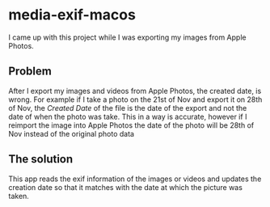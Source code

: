 # media-exif-macos

I came up with this project while I was exporting my images from Apple Photos. 

## Problem
After I export my images and videos from Apple Photos, the created date, is wrong. For example if I take a photo on the 21st of Nov and export it on 28th of Nov, the _Created Date_ of the file is the date of the export and not the date of when the photo was take. This in a way is accurate, however if I reimport the image into Apple Photos the date of the photo will be 28th of Nov instead of the original photo data

## The solution
This app reads the exif information of the images or videos and updates the creation date so that it matches with the date at which the picture was taken.
